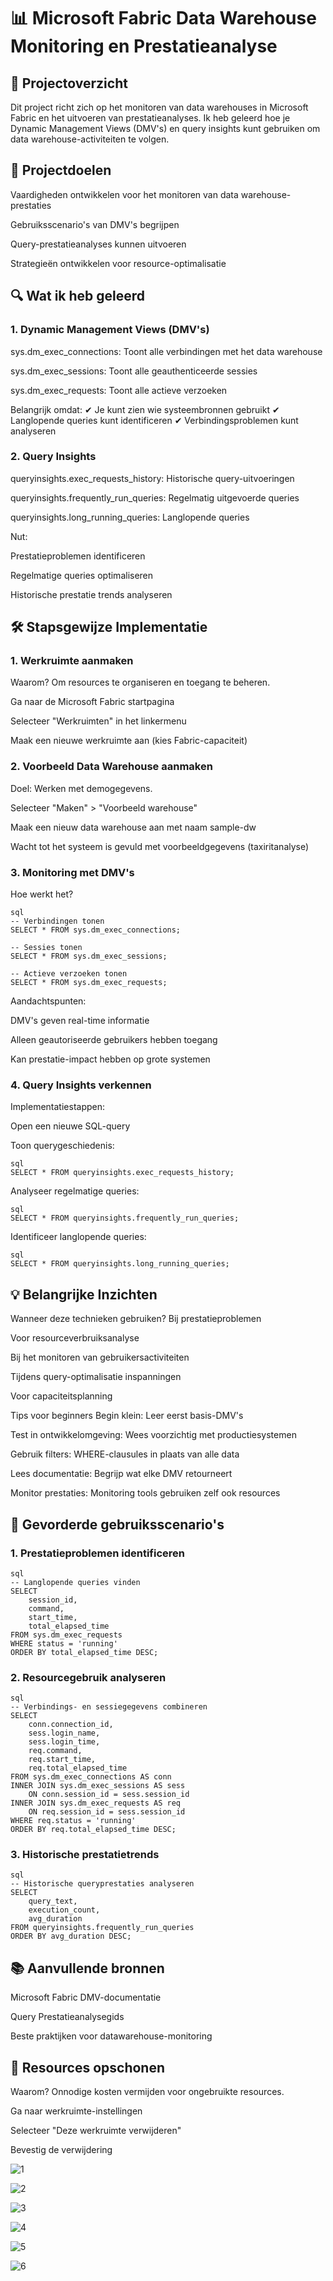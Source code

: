 # 📊 Microsoft Fabric Data Warehouse Monitoring en Prestatieanalyse
## 🌟 Projectoverzicht
Dit project richt zich op het monitoren van data warehouses in Microsoft Fabric en het uitvoeren van prestatieanalyses. Ik heb geleerd hoe je Dynamic Management Views (DMV's) en query insights kunt gebruiken om data warehouse-activiteiten te volgen.

## 🎯 Projectdoelen
Vaardigheden ontwikkelen voor het monitoren van data warehouse-prestaties

Gebruiksscenario's van DMV's begrijpen

Query-prestatieanalyses kunnen uitvoeren

Strategieën ontwikkelen voor resource-optimalisatie

## 🔍 Wat ik heb geleerd
### 1. Dynamic Management Views (DMV's)
sys.dm_exec_connections: Toont alle verbindingen met het data warehouse

sys.dm_exec_sessions: Toont alle geauthenticeerde sessies

sys.dm_exec_requests: Toont alle actieve verzoeken

Belangrijk omdat:
✔ Je kunt zien wie systeembronnen gebruikt
✔ Langlopende queries kunt identificeren
✔ Verbindingsproblemen kunt analyseren

### 2. Query Insights
queryinsights.exec_requests_history: Historische query-uitvoeringen

queryinsights.frequently_run_queries: Regelmatig uitgevoerde queries

queryinsights.long_running_queries: Langlopende queries

Nut:

Prestatieproblemen identificeren

Regelmatige queries optimaliseren

Historische prestatie trends analyseren

## 🛠️ Stapsgewijze Implementatie
### 1. Werkruimte aanmaken
Waarom? Om resources te organiseren en toegang te beheren.

Ga naar de Microsoft Fabric startpagina

Selecteer "Werkruimten" in het linkermenu

Maak een nieuwe werkruimte aan (kies Fabric-capaciteit)

### 2. Voorbeeld Data Warehouse aanmaken
Doel: Werken met demogegevens.

Selecteer "Maken" > "Voorbeeld warehouse"

Maak een nieuw data warehouse aan met naam sample-dw

Wacht tot het systeem is gevuld met voorbeeldgegevens (taxiritanalyse)

### 3. Monitoring met DMV's
Hoe werkt het?
``` 
sql
-- Verbindingen tonen
SELECT * FROM sys.dm_exec_connections;
```
```
-- Sessies tonen
SELECT * FROM sys.dm_exec_sessions;
```
```
-- Actieve verzoeken tonen
SELECT * FROM sys.dm_exec_requests;
```

Aandachtspunten:

DMV's geven real-time informatie

Alleen geautoriseerde gebruikers hebben toegang

Kan prestatie-impact hebben op grote systemen

### 4. Query Insights verkennen
Implementatiestappen:

Open een nieuwe SQL-query

Toon querygeschiedenis:
```
sql
SELECT * FROM queryinsights.exec_requests_history;
```
Analyseer regelmatige queries:
```
sql
SELECT * FROM queryinsights.frequently_run_queries;
```

Identificeer langlopende queries:
```
sql
SELECT * FROM queryinsights.long_running_queries;
```

## 💡 Belangrijke Inzichten
Wanneer deze technieken gebruiken?
Bij prestatieproblemen

Voor resourceverbruiksanalyse

Bij het monitoren van gebruikersactiviteiten

Tijdens query-optimalisatie inspanningen

Voor capaciteitsplanning

Tips voor beginners
Begin klein: Leer eerst basis-DMV's

Test in ontwikkelomgeving: Wees voorzichtig met productiesystemen

Gebruik filters: WHERE-clausules in plaats van alle data

Lees documentatie: Begrijp wat elke DMV retourneert

Monitor prestaties: Monitoring tools gebruiken zelf ook resources

## 🚀 Gevorderde gebruiksscenario's
### 1. Prestatieproblemen identificeren
```
sql
-- Langlopende queries vinden
SELECT 
    session_id, 
    command, 
    start_time, 
    total_elapsed_time
FROM sys.dm_exec_requests
WHERE status = 'running'
ORDER BY total_elapsed_time DESC;
```

### 2. Resourcegebruik analyseren
```
sql
-- Verbindings- en sessiegegevens combineren
SELECT 
    conn.connection_id,
    sess.login_name,
    sess.login_time,
    req.command,
    req.start_time,
    req.total_elapsed_time
FROM sys.dm_exec_connections AS conn
INNER JOIN sys.dm_exec_sessions AS sess
    ON conn.session_id = sess.session_id
INNER JOIN sys.dm_exec_requests AS req
    ON req.session_id = sess.session_id
WHERE req.status = 'running'
ORDER BY req.total_elapsed_time DESC;
```

### 3. Historische prestatietrends
```
sql
-- Historische queryprestaties analyseren
SELECT 
    query_text,
    execution_count,
    avg_duration
FROM queryinsights.frequently_run_queries
ORDER BY avg_duration DESC;
```

## 📚 Aanvullende bronnen
Microsoft Fabric DMV-documentatie

Query Prestatieanalysegids

Beste praktijken voor datawarehouse-monitoring

## 🧹 Resources opschonen
Waarom? Onnodige kosten vermijden voor ongebruikte resources.

Ga naar werkruimte-instellingen

Selecteer "Deze werkruimte verwijderen"

Bevestig de verwijdering

![1](./images/1.png)

![2](./images/2.png)

![3](./images/3.png)

![4](./images/4.png)

![5](./images/5.png)

![6](./images/6.png)